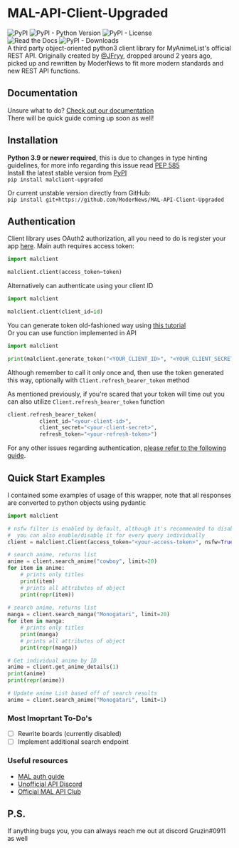 # MAL-API-Client-Upgraded

![PyPI](https://img.shields.io/pypi/v/malclient-upgraded?logo=myanimelist&style=for-the-badge)
![PyPI - Python Version](https://img.shields.io/pypi/pyversions/malclient-upgraded?logo=python&logoColor=%23ffd43b&style=for-the-badge)
![PyPI - License](https://img.shields.io/pypi/l/malclient-upgraded?style=for-the-badge&color=3EB049) </br>
![Read the Docs](https://img.shields.io/readthedocs/mal-api-client-upgraded?style=for-the-badge&color=3EB049)
![PyPI - Downloads](https://img.shields.io/pypi/dm/malclient-upgraded?style=for-the-badge&color=3EB049) </br>
A third party object-oriented python3 client library for MyAnimeList's official REST API.
Originally created by [@JFryy](https://github.com/JFryy/MAL-API-Client), dropped around 2 years ago, picked up and rewritten by ModerNews to fit more modern standards and new REST API functions.

## Documentation
Unsure what to do? [Check out our documentation](https://mal-api-client-upgraded.readthedocs.io) </br>
There will be quick guide coming up soon as well!

## Installation
**Python 3.9 or newer required**, this is due to changes in type hinting guidelines, for more info regarding this issue read [PEP 585](https://peps.python.org/pep-0585/)  
Install the latest stable version from [PyPI](https://pypi.org/project/malclient-upgraded/)  
`pip install malclient-upgraded`  

Or current unstable version directly from GitHub:  
`pip install git+https://github.com/ModerNews/MAL-API-Client-Upgraded`


## Authentication
Client library uses OAuth2 authorization, all you need to do is register your app [here](https://myanimelist.net/apiconfig).
Main auth requires access token:
```python
import malclient

malclient.client(access_token=token)
```

Alternatively can authenticate using your client ID
```python
import malclient

malclient.client(client_id=id)
```

You can generate token old-fashioned way using [this tutorial](https://myanimelist.net/blog.php?eid=835707)  
Or you can use function implemented in API

```python
import malclient

print(malclient.generate_token("<YOUR_CLIENT_ID>", "<YOUR_CLIENT_SECRET>"))
```
Although remember to call it only once and, then use the token generated this way, optionally with `Client.refresh_bearer_token` method  

As mentioned previously, if you're scared that your token will time out you can also utilize `Client.refresh_bearer_token` function
```python
client.refresh_bearer_token(
          client_id="<your-client-id>",
          client_secret="<your-client-secret>",
          refresh_token="<your-refresh-token>")
```

For any other issues regarding authentication, [please refer to the following guide](https://myanimelist.net/blog.php?eid=835707).

## Quick Start Examples
I contained some examples of usage of this wrapper, note that all responses are converted to python objects using pydantic

```python
import malclient

# nsfw filter is enabled by default, although it's recommended to disable it if your results are missing titles, 
#  you can also enable/disable it for every query individually 
client = malclient.Client(access_token="<your-access-token>", nsfw=True)

# search anime, returns list
anime = client.search_anime("cowboy", limit=20)
for item in anime:
    # prints only titles
    print(item)
    # prints all attributes of object
    print(repr(item))
    
# search anime, returns list
manga = client.search_manga("Monogatari", limit=20)
for item in manga:
    # prints only titles
    print(manga)
    # prints all attributes of object
    print(repr(manga))

# Get individual anime by ID
anime = client.get_anime_details(1)
print(anime)
print(repr(anime))

# Update anime List based off of search results
anime = client.search_anime("Monogatari", limit=1)
```
### Most Imoprtant To-Do's
- [ ] Rewrite boards (currently disabled)
- [ ] Implement additional search endpoint

### Useful resources
- [MAL auth guide](https://myanimelist.net/blog.php?eid=835707)
- [Unofficial API Discord](https://discord.gg/XqzqDkzuFx)
- [Official MAL API Club](https://myanimelist.net/clubs.php?cid=13727)

## P.S. 
If anything bugs you, you can always reach me out at discord Gruzin#0911 as well

